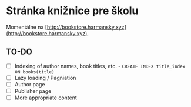 # Stránka knižnice pre školu

Momentálne na [http://bookstore.harmansky.xyz](http://bookstore.harmansky.xyz).

## TO-DO

 - [ ] Indexing of author names, book titles, etc. - `CREATE INDEX title_index ON books(title)`
 - [ ] Lazy loading / Pagniation
 - [ ] Author page
 - [ ] Publisher page
 - [ ] More appropriate content

